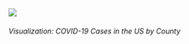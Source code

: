 <div class="ui embed" data-source="plotly" data-id="bubble_map" data-placeholder="../content/images/plotly_logo.webp"><i class="play icon"></i><img class="placeholder" src="../content/images/plotly_logo.webp"></div>

###### Visualization: COVID-19 Cases in the US by County
